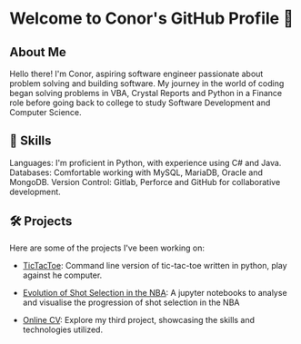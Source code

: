 # Welcome to Conor's GitHub Profile 👋

## About Me
Hello there! I'm Conor, aspiring software engineer passionate about problem solving and building software. My journey in the world of coding began solving problems in VBA, Crystal Reports and Python in a Finance role before going back to college to study Software Development and Computer Science.

## 🚀 Skills
Languages: I'm proficient in Python, with experience using C# and Java.
Databases: Comfortable working with MySQL, MariaDB, Oracle and MongoDB.
Version Control: Gitlab, Perforce and GitHub for collaborative development.

## 🛠️ Projects
Here are some of the projects I've been working on:

* [TicTacToe](https://github.com/cwmcfeely/TicTacToe): Command line version of tic-tac-toe written in python, play against he computer.

* [Evolution of Shot Selection in the NBA](https://github.com/cwmcfeely/Data-Science-in-Python/blob/master/Assignment1/19204085_ConorMcFeely.ipynb):  A jupyter notebooks to analyse and visualise the progression of shot selection in the NBA

* [Online CV](https://github.com/cwmcfeely/Portfolio1): Explore my third project, showcasing the skills and technologies utilized.
